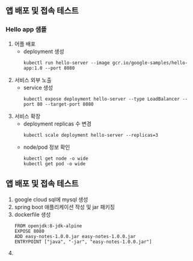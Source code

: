 
## 앱 배포 및 접속 테스트
### Hello app 샘플
1. 어플 배포
   - deployment 생성
      ~~~
      kubectl run hello-server --image gcr.io/google-samples/hello-app:1.0 --port 8080
      ~~~
2. 서비스 외부 노출
   - service 생성
      ~~~
      kubectl expose deployment hello-server --type LoadBalancer --port 80 --target-port 8080
      ~~~
3. 서비스 확장
   - deployment replicas 수 변경
      ~~~
      kubectl scale deployment hello-server --replicas=3
      ~~~
   - node/pod 정보 확인
      ~~~
      kubectl get node -o wide
      kubectl get pod -o wide
      ~~~
    
## 앱 배포 및 접속 테스트
1. google cloud sql에 mysql 생성
2. spring boot 애플리케이션 작성 및 jar 패키징
3. dockerfile 생성
   ~~~
   FROM openjdk:8-jdk-alpine
   EXPOSE 8080
   ADD easy-notes-1.0.0.jar easy-notes-1.0.0.jar
   ENTRYPOINT ["java", "-jar", "easy-notes-1.0.0.jar"]
   ~~~
4. 
